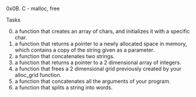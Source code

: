 0x0B. C - malloc, free

Tasks

00. a function that creates an array of chars, and initializes it with a specific char.
01. a function that returns a pointer to a newly allocated space in memory, which contains a copy of the string given as a parameter.
02. a function that concatenates two strings.
03. a function that returns a pointer to a 2 dimensional array of integers.
04. a function that frees a 2 dimensional grid previously created by your alloc_grid function.
05. a function that concatenates all the arguments of your program.
06. a function that splits a string into words.
